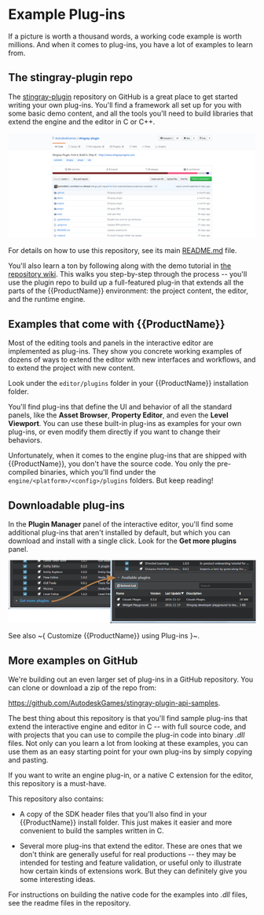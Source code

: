 # Example Plug-ins

If a picture is worth a thousand words, a working code example is worth millions. And when it comes to plug-ins, you have a lot of examples to learn from.

## The stingray-plugin repo

The [stingray-plugin](https://github.com/AutodeskGames/stingray-plugin/) repository on GitHub is a great place to get started writing your own plug-ins. You'll find a framework all set up for you with some basic demo content, and all the tools you'll need to build libraries that extend the engine and the editor in C or C++.

![The plug-in repository](../images/examples_plugin_repo.png)

For details on how to use this repository, see its main [README.md](https://github.com/AutodeskGames/stingray-plugin/blob/master/README.md) file.

You'll also learn a ton by following along with the demo tutorial in [the repository wiki](https://github.com/AutodeskGames/stingray-plugin/wiki/How-to-create-a-cool-plugin). This walks you step-by-step through the process -- you'll use the plugin repo to build up a full-featured plug-in that extends all the parts of the {{ProductName}} environment: the project content, the editor, and the runtime engine.

## Examples that come with {{ProductName}}

Most of the editing tools and panels in the interactive editor are implemented as plug-ins. They show you concrete working examples of dozens of ways to extend the editor with new interfaces and workflows, and to extend the project with new content.

Look under the `editor/plugins` folder in your {{ProductName}} installation folder.

You'll find plug-ins that define the UI and behavior of all the standard panels, like the **Asset Browser**, **Property Editor**, and even the **Level Viewport**. You can use these built-in plug-ins as examples for your own plug-ins, or even modify them directly if you want to change their behaviors.

Unfortunately, when it comes to the engine plug-ins that are shipped with {{ProductName}}, you don't have the source code. You only the pre-compiled binaries, which you'll find under the `engine/<platform>/<config>/plugins` folders. But keep reading!

## Downloadable plug-ins

In the **Plugin Manager** panel of the interactive editor, you'll find some additional plug-ins that aren't installed by default, but which you can download and install with a single click. Look for the **Get more plugins** panel.

![Get more plugins](../images/get_more_plugins.png)

See also ~{ Customize {{ProductName}} using Plug-ins }~.

## More examples on GitHub

We're building out an even larger set of plug-ins in a GitHub repository. You can clone or download a zip of the repo from:

<https://github.com/AutodeskGames/stingray-plugin-api-samples>.

The best thing about this repository is that you'll find sample plug-ins that extend the interactive engine and editor in C -- with full source code, and with projects that you can use to compile the plug-in code into binary *.dll* files. Not only can you learn a lot from looking at these examples, you can use them as an easy starting point for your own plug-ins by simply copying and pasting.

If you want to write an engine plug-in, or a native C extension for the editor, this repository is a must-have.

This repository also contains:

-	A copy of the SDK header files that you'll also find in your {{ProductName}} install folder. This just makes it easier and more convenient to build the samples written in C.

-	Several more plug-ins that extend the editor. These are ones that we don't think are generally useful for real productions -- they may be intended for testing and feature validation, or useful only to illustrate how certain kinds of extensions work. But they can definitely give you some interesting ideas.

For instructions on building the native code for the examples into *.dll* files, see the readme files in the repository.

